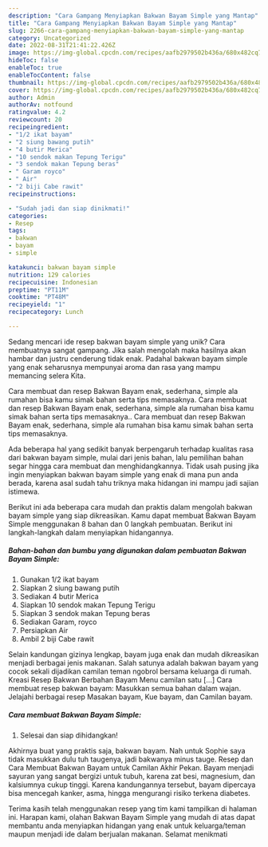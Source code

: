 ```yaml
---
description: "Cara Gampang Menyiapkan Bakwan Bayam Simple yang Mantap"
title: "Cara Gampang Menyiapkan Bakwan Bayam Simple yang Mantap"
slug: 2266-cara-gampang-menyiapkan-bakwan-bayam-simple-yang-mantap
category: Uncategorized
date: 2022-08-31T21:41:22.426Z
image: https://img-global.cpcdn.com/recipes/aafb2979502b436a/680x482cq70/bakwan-bayam-simple-foto-resep-utama.jpg
hideToc: false
enableToc: true
enableTocContent: false
thumbnail: https://img-global.cpcdn.com/recipes/aafb2979502b436a/680x482cq70/bakwan-bayam-simple-foto-resep-utama.jpg
cover: https://img-global.cpcdn.com/recipes/aafb2979502b436a/680x482cq70/bakwan-bayam-simple-foto-resep-utama.jpg
author: Admin
authorAv: notfound
ratingvalue: 4.2
reviewcount: 20
recipeingredient:
- "1/2 ikat bayam"
- "2 siung bawang putih"
- "4 butir Merica"
- "10 sendok makan Tepung Terigu"
- "3 sendok makan Tepung beras"
- " Garam royco"
- " Air"
- "2 biji Cabe rawit"
recipeinstructions:

- "Sudah jadi dan siap dinikmati!"
categories:
- Resep
tags:
- bakwan
- bayam
- simple

katakunci: bakwan bayam simple 
nutrition: 129 calories
recipecuisine: Indonesian
preptime: "PT11M"
cooktime: "PT48M"
recipeyield: "1"
recipecategory: Lunch

---
```





Sedang mencari ide resep bakwan bayam simple yang unik? Cara membuatnya sangat gampang. Jika salah mengolah maka hasilnya akan hambar dan justru cenderung tidak enak. Padahal bakwan bayam simple yang enak seharusnya mempunyai aroma dan rasa yang mampu memancing selera Kita.





Cara membuat dan resep Bakwan Bayam enak, sederhana, simple ala rumahan bisa kamu simak bahan serta tips memasaknya. Cara membuat dan resep Bakwan Bayam enak, sederhana, simple ala rumahan bisa kamu simak bahan serta tips memasaknya.. Cara membuat dan resep Bakwan Bayam enak, sederhana, simple ala rumahan bisa kamu simak bahan serta tips memasaknya.

Ada beberapa hal yang sedikit banyak berpengaruh terhadap kualitas rasa dari bakwan bayam simple, mulai dari jenis bahan, lalu pemilihan bahan segar hingga cara membuat dan menghidangkannya. Tidak usah pusing jika ingin menyiapkan bakwan bayam simple yang enak di mana pun anda berada, karena asal sudah tahu triknya maka hidangan ini mampu jadi sajian istimewa.






Berikut ini ada beberapa cara mudah dan praktis dalam mengolah bakwan bayam simple yang siap dikreasikan. Kamu dapat membuat Bakwan Bayam Simple menggunakan 8 bahan dan 0 langkah pembuatan. Berikut ini langkah-langkah dalam menyiapkan hidangannya.

<!--inarticleads1-->

##### Bahan-bahan dan bumbu yang digunakan dalam pembuatan Bakwan Bayam Simple:

1. Gunakan 1/2 ikat bayam
1. Siapkan 2 siung bawang putih
1. Sediakan 4 butir Merica
1. Siapkan 10 sendok makan Tepung Terigu
1. Siapkan 3 sendok makan Tepung beras
1. Sediakan  Garam, royco
1. Persiapkan  Air
1. Ambil 2 biji Cabe rawit


Selain kandungan gizinya lengkap, bayam juga enak dan mudah dikreasikan menjadi berbagai jenis makanan. Salah satunya adalah bakwan bayam yang cocok sekali dijadikan camilan teman ngobrol bersama keluarga di rumah. Kreasi Resep Bakwan Berbahan Bayam Menu camilan satu […] Cara membuat resep bakwan bayam: Masukkan semua bahan dalam wajan. Jelajahi berbagai resep Masakan bayam, Kue bayam, dan Camilan bayam. 

<!--inarticleads2-->

##### Cara membuat Bakwan Bayam Simple:


1. Selesai dan siap dihidangkan!

Akhirnya buat yang praktis saja, bakwan bayam. Nah untuk Sophie saya tidak masukkan dulu tuh taugenya, jadi bakwanya minus tauge. Resep dan Cara Membuat Bakwan Bayam untuk Camilan Akhir Pekan. Bayam menjadi sayuran yang sangat bergizi untuk tubuh, karena zat besi, magnesium, dan kalsiumnya cukup tinggi. Karena kandungannya tersebut, bayam dipercaya bisa mencegah kanker, asma, hingga mengurangi risiko terkena diabetes. 

Terima kasih telah menggunakan resep yang tim kami tampilkan di halaman ini. Harapan kami, olahan Bakwan Bayam Simple yang mudah di atas dapat membantu anda menyiapkan hidangan yang enak untuk keluarga/teman maupun menjadi ide dalam berjualan makanan. Selamat menikmati
